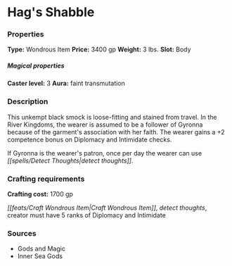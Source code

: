 ﻿---
Title: "Hag's Shabble"
Type: "Wondrous Item"
Price: "3400 gp"
Weight: "3 lbs."
Slot: "Body"
Caster level: "3"
Aura: "faint transmutation"
Description: |
  "This unkempt black smock is loose-fitting and stained from travel. In the River Kingdoms, the wearer is assumed to be a follower of Gyronna because of the garment's association with her faith. The wearer gains a +2 competence bonus on Diplomacy and Intimidate checks.
  If Gyronna is the wearer's patron, once per day the wearer can use _detect thoughts_."
Crafting cost: "1700 gp"
Sources: "['Gods and Magic', 'Inner Sea Gods']"
---

# Hag's Shabble

### Properties

**Type:** Wondrous Item **Price:** 3400 gp **Weight:** 3 lbs. **Slot:** Body

##### Magical properties

**Caster level:** 3 **Aura:** faint transmutation

### Description

This unkempt black smock is loose-fitting and stained from travel. In the River Kingdoms, the wearer is assumed to be a follower of Gyronna because of the garment's association with her faith. The wearer gains a +2 competence bonus on Diplomacy and Intimidate checks.

If Gyronna is the wearer's patron, once per day the wearer can use _[[spells/Detect Thoughts|detect thoughts]]_.

### Crafting requirements

**Crafting cost:** 1700 gp

_[[feats/Craft Wondrous Item|Craft Wondrous Item]]_, _detect thoughts_, creator must have 5 ranks of Diplomacy and Intimidate

### Sources

* Gods and Magic
* Inner Sea Gods